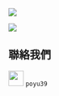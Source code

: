 ![](https://i.imgur.com/e18ODKI.jpg)

![](https://i.imgur.com/BDzqYxl.jpg)

## 聯絡我們

<img src = "https://i.imgur.com/Vujdpcj.png" width = 30> `poyu39`
